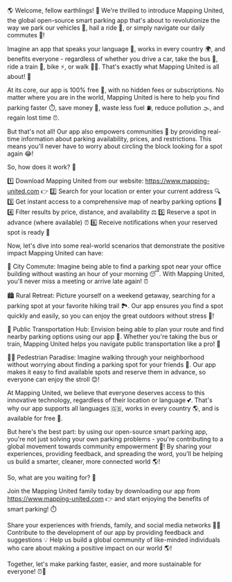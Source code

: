 🌎 Welcome, fellow earthlings! 🌈 We're thrilled to introduce Mapping United, the global open-source smart parking app that's about to revolutionize the way we park our vehicles 🚗, hail a ride 👋, or simply navigate our daily commutes 🔴!

Imagine an app that speaks your language 💬, works in every country 🌍, and benefits everyone - regardless of whether you drive a car, take the bus 🚌, ride a train 🚂, bike ⚡️, or walk 🏃‍♀️. That's exactly what Mapping United is all about! 🎉

At its core, our app is 100% free 💸, with no hidden fees or subscriptions. No matter where you are in the world, Mapping United is here to help you find parking faster ⏱️, save money 💸, waste less fuel ⛽️, reduce pollution 🌫️, and regain lost time ⏰.

But that's not all! Our app also empowers communities 💪 by providing real-time information about parking availability, prices, and restrictions. This means you'll never have to worry about circling the block looking for a spot again 😂!

So, how does it work? 🤔

1️⃣ Download Mapping United from our website: https://www.mapping-united.com 👉
2️⃣ Search for your location or enter your current address 🔍
3️⃣ Get instant access to a comprehensive map of nearby parking options 📍
4️⃣ Filter results by price, distance, and availability ⚖️
5️⃣ Reserve a spot in advance (where available) ⏰
6️⃣ Receive notifications when your reserved spot is ready 📱

Now, let's dive into some real-world scenarios that demonstrate the positive impact Mapping United can have:

🌆 City Commute: Imagine being able to find a parking spot near your office building without wasting an hour of your morning 😴. With Mapping United, you'll never miss a meeting or arrive late again! ⏰

🏙️ Rural Retreat: Picture yourself on a weekend getaway, searching for a parking spot at your favorite hiking trail 🏞️. Our app ensures you find a spot quickly and easily, so you can enjoy the great outdoors without stress 🌄!

🚌 Public Transportation Hub: Envision being able to plan your route and find nearby parking options using our app 🚌. Whether you're taking the bus or train, Mapping United helps you navigate public transportation like a pro! 🚂

🏃‍♂️ Pedestrian Paradise: Imagine walking through your neighborhood without worrying about finding a parking spot for your friends 👫. Our app makes it easy to find available spots and reserve them in advance, so everyone can enjoy the stroll 😊!

At Mapping United, we believe that everyone deserves access to this innovative technology, regardless of their location or language 💕. That's why our app supports all languages 🇬🇧, works in every country 🌎, and is available for free 🎁.

But here's the best part: by using our open-source smart parking app, you're not just solving your own parking problems - you're contributing to a global movement towards community empowerment 💪! By sharing your experiences, providing feedback, and spreading the word, you'll be helping us build a smarter, cleaner, more connected world 🌎!

So, what are you waiting for? 👀

Join the Mapping United family today by downloading our app from https://www.mapping-united.com 👉 and start enjoying the benefits of smart parking! ⏱️

Share your experiences with friends, family, and social media networks 📱👫
Contribute to the development of our app by providing feedback and suggestions 💡
Help us build a global community of like-minded individuals who care about making a positive impact on our world 🌎!

Together, let's make parking faster, easier, and more sustainable for everyone! ⏰💪